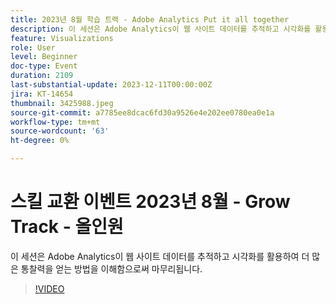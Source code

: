 ```yaml
---
title: 2023년 8월 학습 트랙 - Adobe Analytics Put it all together
description: 이 세션은 Adobe Analytics이 웹 사이트 데이터를 추적하고 시각화를 활용하여 더 많은 통찰력을 얻는 방법을 이해함으로써 마무리됩니다.
feature: Visualizations
role: User
level: Beginner
doc-type: Event
duration: 2109
last-substantial-update: 2023-12-11T00:00:00Z
jira: KT-14654
thumbnail: 3425988.jpeg
source-git-commit: a7785ee8dcac6fd30a9526e4e202ee0780ea0e1a
workflow-type: tm+mt
source-wordcount: '63'
ht-degree: 0%

---
```



# 스킬 교환 이벤트 2023년 8월 - Grow Track - 올인원

이 세션은 Adobe Analytics이 웹 사이트 데이터를 추적하고 시각화를 활용하여 더 많은 통찰력을 얻는 방법을 이해함으로써 마무리됩니다.

>[!VIDEO](https://video.tv.adobe.com/v/3425988/?learn=on)
